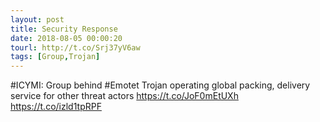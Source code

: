 ```yaml
---
layout: post
title: Security Response
date: 2018-08-05 00:00:20
tourl: http://t.co/Srj37yV6aw
tags: [Group,Trojan]
---
```

#ICYMI: Group behind #Emotet Trojan operating global packing, delivery service for other threat actors https://t.co/JoF0mEtUXh https://t.co/izld1tpRPF